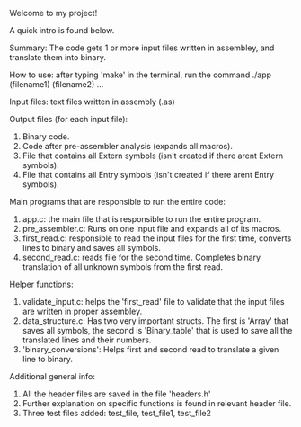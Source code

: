 Welcome to my project!

A quick intro is found below.

Summary: The code gets 1 or more input files written in assembley, and translate them into binary. 

How to use: after typing 'make' in the terminal, run the command ./app (filename1) (filename2) ...

Input files: text files written in assembly (.as)

Output files (for each input file):
1. Binary code.
2. Code after pre-assembler analysis (expands all macros).
3. File that contains all Extern symbols (isn't created if there arent Extern symbols).
4. File that contains all Entry symbols (isn't created if there arent Entry symbols).


Main programs that are responsible to run the entire code:

1. app.c: the main file that is responsible to run the entire program.
2. pre_assembler.c: Runs on one input file and expands all of its macros.
3. first_read.c: responsible to read the input files for the first time, converts lines to binary and saves all symbols.
4. second_read.c: reads file for the second time. Completes binary translation of all unknown symbols from the first read.

Helper functions:
1. validate_input.c: helps the 'first_read' file to validate that the input files are written in proper assembley.
2. data_structure.c: Has two very important structs. The first is 'Array' that saves all symbols, the second is 'Binary_table' that is used to save all the translated lines and their numbers.
3. 'binary_conversions': Helps first and second read to translate a given line to binary.
 
Additional general info:
1. All the header files are saved in the file 'headers.h'
2. Further explanation on specific functions is found in relevant header file.
3. Three test files added: test_file, test_file1, test_file2
